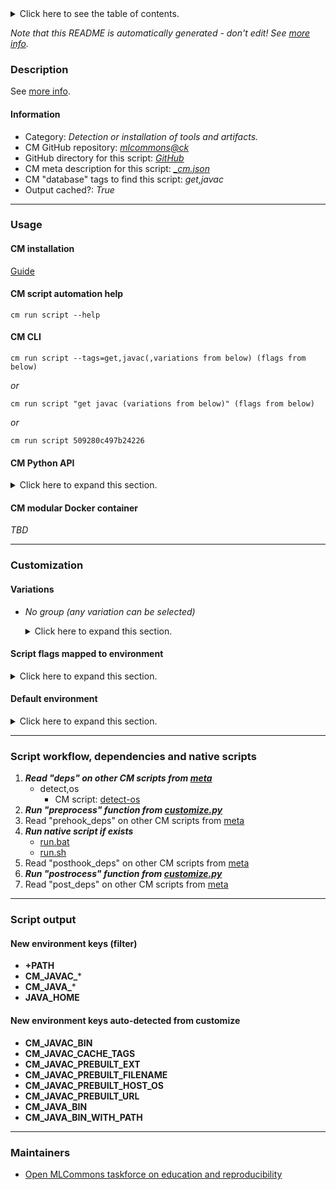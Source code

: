 <details>
<summary>Click here to see the table of contents.</summary>

* [Description](#description)
* [Information](#information)
* [Usage](#usage)
  * [ CM installation](#cm-installation)
  * [ CM script automation help](#cm-script-automation-help)
  * [ CM CLI](#cm-cli)
  * [ CM Python API](#cm-python-api)
  * [ CM modular Docker container](#cm-modular-docker-container)
* [Customization](#customization)
  * [ Variations](#variations)
  * [ Script flags mapped to environment](#script-flags-mapped-to-environment)
  * [ Default environment](#default-environment)
* [Script workflow, dependencies and native scripts](#script-workflow-dependencies-and-native-scripts)
* [Script output](#script-output)
* [New environment keys (filter)](#new-environment-keys-(filter))
* [New environment keys auto-detected from customize](#new-environment-keys-auto-detected-from-customize)
* [Maintainers](#maintainers)

</details>

*Note that this README is automatically generated - don't edit! See [more info](README-extra.md).*

### Description


See [more info](README-extra.md).

#### Information

* Category: *Detection or installation of tools and artifacts.*
* CM GitHub repository: *[mlcommons@ck](https://github.com/mlcommons/ck/tree/master/cm-mlops)*
* GitHub directory for this script: *[GitHub](https://github.com/mlcommons/ck/tree/master/cm-mlops/script/get-javac)*
* CM meta description for this script: *[_cm.json](_cm.json)*
* CM "database" tags to find this script: *get,javac*
* Output cached?: *True*
___
### Usage

#### CM installation
[Guide](https://github.com/mlcommons/ck/blob/master/docs/installation.md)

#### CM script automation help
```cm run script --help```

#### CM CLI
`cm run script --tags=get,javac(,variations from below) (flags from below)`

*or*

`cm run script "get javac (variations from below)" (flags from below)`

*or*

`cm run script 509280c497b24226`

#### CM Python API

<details>
<summary>Click here to expand this section.</summary>

```python

import cmind

r = cmind.access({'action':'run'
                  'automation':'script',
                  'tags':'get,javac'
                  'out':'con',
                  ...
                  (other input keys for this script)
                  ...
                 })

if r['return']>0:
    print (r['error'])

```

</details>

#### CM modular Docker container
*TBD*
___
### Customization


#### Variations

  * *No group (any variation can be selected)*
    <details>
    <summary>Click here to expand this section.</summary>

    * `_install`
      - Environment variables:
        - *CM_JAVAC_PREBUILT_INSTALL*: `on`
      - Workflow:

    </details>


#### Script flags mapped to environment
<details>
<summary>Click here to expand this section.</summary>

* --**install**=value --> **CM_JAVAC_PREBUILT_INSTALL**=value

**Above CLI flags can be used in the Python CM API as follows:**

```python
r=cm.access({... , "install":...}
```

</details>

#### Default environment

<details>
<summary>Click here to expand this section.</summary>

These keys can be updated via --env.KEY=VALUE or "env" dictionary in @input.json or using script flags.

* CM_JAVAC_PREBUILT_VERSION: **19**
* CM_JAVAC_PREBUILT_BUILD: **36**
* CM_JAVAC_PREBUILT_URL: **https://download.java.net/openjdk/jdk${CM_JAVAC_PREBUILT_VERSION}/ri/**
* CM_JAVAC_PREBUILT_FILENAME: **openjdk-${CM_JAVAC_PREBUILT_VERSION}+${CM_JAVAC_PREBUILT_BUILD}_${CM_JAVAC_PREBUILT_HOST_OS}-x64_bin**

</details>

___
### Script workflow, dependencies and native scripts

  1. ***Read "deps" on other CM scripts from [meta](https://github.com/mlcommons/ck/tree/master/cm-mlops/script/get-javac/_cm.json)***
     * detect,os
       - CM script: [detect-os](https://github.com/mlcommons/ck/tree/master/cm-mlops/script/detect-os)
  1. ***Run "preprocess" function from [customize.py](https://github.com/mlcommons/ck/tree/master/cm-mlops/script/get-javac/customize.py)***
  1. Read "prehook_deps" on other CM scripts from [meta](https://github.com/mlcommons/ck/tree/master/cm-mlops/script/get-javac/_cm.json)
  1. ***Run native script if exists***
     * [run.bat](https://github.com/mlcommons/ck/tree/master/cm-mlops/script/get-javac/run.bat)
     * [run.sh](https://github.com/mlcommons/ck/tree/master/cm-mlops/script/get-javac/run.sh)
  1. Read "posthook_deps" on other CM scripts from [meta](https://github.com/mlcommons/ck/tree/master/cm-mlops/script/get-javac/_cm.json)
  1. ***Run "postrocess" function from [customize.py](https://github.com/mlcommons/ck/tree/master/cm-mlops/script/get-javac/customize.py)***
  1. Read "post_deps" on other CM scripts from [meta](https://github.com/mlcommons/ck/tree/master/cm-mlops/script/get-javac/_cm.json)
___
### Script output
#### New environment keys (filter)

* **+PATH**
* **CM_JAVAC_***
* **CM_JAVA_***
* **JAVA_HOME**
#### New environment keys auto-detected from customize

* **CM_JAVAC_BIN**
* **CM_JAVAC_CACHE_TAGS**
* **CM_JAVAC_PREBUILT_EXT**
* **CM_JAVAC_PREBUILT_FILENAME**
* **CM_JAVAC_PREBUILT_HOST_OS**
* **CM_JAVAC_PREBUILT_URL**
* **CM_JAVA_BIN**
* **CM_JAVA_BIN_WITH_PATH**
___
### Maintainers

* [Open MLCommons taskforce on education and reproducibility](https://github.com/mlcommons/ck/blob/master/docs/mlperf-education-workgroup.md)